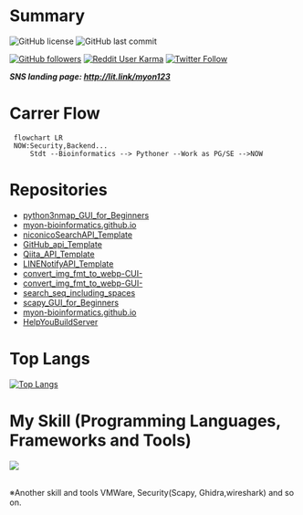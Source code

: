 # Summary

![GitHub license](https://img.shields.io/github/license/myon-bioinformatics/python3nmap_GUI_for_Beginners)
![GitHub last commit](https://img.shields.io/github/last-commit/myon-bioinformatics/myon-bioinformatics)

[![GitHub followers](https://img.shields.io/github/followers/myon-bioinformatics?style=social)](https://github.com/myon-bioinformatics)
[![Reddit User Karma](https://img.shields.io/reddit/user-karma/combined/myon_reddit?style=social)](https://www.reddit.com/user/myon_reddit/)
[![Twitter Follow](https://img.shields.io/twitter/follow/myonitbusiness?style=social)](https://twitter.com/myonitbusiness)

_**SNS landing page: http://lit.link/myon123**_

# Carrer Flow
```mermaid
 flowchart LR
 NOW:Security,Backend...
	 Stdt --Bioinformatics --> Pythoner --Work as PG/SE -->NOW
```

# Repositories
- [python3nmap_GUI_for_Beginners](https://github.com/myon-bioinformatics/python3nmap_GUI_for_Beginners)
- [myon-bioinformatics.github.io](https://github.com/myon-bioinformatics/myon-bioinformatics.github.io)
- [niconicoSearchAPI_Template](https://github.com/myon-bioinformatics/niconicoSearchAPI_Template)
- [GitHub_api_Template](https://github.com/myon-bioinformatics/GitHub_api_Template)
- [Qiita_API_Template](https://github.com/myon-bioinformatics/Qiita_API_Template)
- [LINENotifyAPI_Template](https://github.com/myon-bioinformatics/LINENotifyAPI_Template)
- [convert_img_fmt_to_webp-CUI-](https://github.com/myon-bioinformatics/convert_img_fmt_to_webp-CUI-)
- [convert_img_fmt_to_webp-GUI-](https://github.com/myon-bioinformatics/convert_img_fmt_to_webp-GUI-)
- [search_seq_including_spaces](https://github.com/myon-bioinformatics/search_seq_including_spaces)
- [scapy_GUI_for_Beginners](https://github.com/myon-bioinformatics/scapy_GUI_for_Beginners)
- [myon-bioinformatics.github.io](https://github.com/myon-bioinformatics/myon-bioinformatics.github.io)
- [HelpYouBuildServer](https://github.com/myon-bioinformatics/HelpYouBuildServer)

# Top Langs

[![Top Langs](https://github-readme-stats.vercel.app/api/top-langs/?username=myon-bioinformatics&name&layout=compact&theme=vue-dark)](https://github.com/myon-bioinformatics/github-readme-stats)


# My Skill (Programming Languages, Frameworks and Tools)

<img src="https://skillicons.dev/icons?i=python,golang,ruby,typescript,js,html,github,vscode,docker,dart,androidstudio,aws" /> <br /><br />

  ※Another skill and tools
  VMWare, Security(Scapy, Ghidra,wireshark) and so on.


